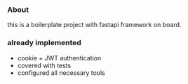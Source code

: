 ### About
this is a boilerplate project with fastapi framework on board.

### already implemented
- cookie + JWT authentication
- covered with tests
- configured all necessary tools
 